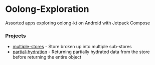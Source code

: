 # Oolong-Exploration
Assorted apps exploring oolong-kt on Android with Jetpack Compose


### Projects
- [multiple-stores](https://github.com/dladukedev/Oolong-Exploration/tree/master/multiple-stores) - Store broken up into multiple sub-stores
- [partial-hydration](https://github.com/dladukedev/Oolong-Exploration/tree/master/partial-hydration) - Returning partially hydrated data from the store before returning the entire object
